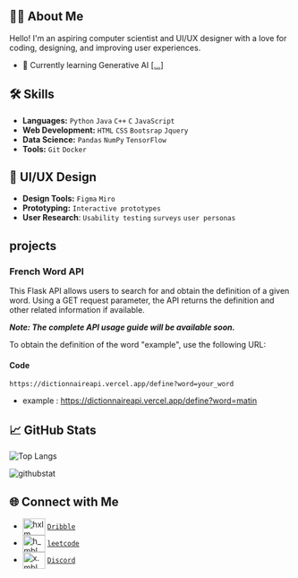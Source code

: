## 👋🏽 About Me
Hello! I'm an aspiring computer scientist and UI/UX designer with a love for coding, designing, and improving user experiences. 
- 🌱 Currently learning Generative AI [[...]](https://github.com/microsoft/generative-ai-for-beginners) 
  
## 🛠️ Skills
- **Languages:** `Python` `Java` `C++` `C` `JavaScript`
- **Web Development:** `HTML` `CSS` `Bootsrap` `Jquery`
- **Data Science:** `Pandas` `NumPy` `TensorFlow`
- **Tools:** `Git` `Docker`

## 🎨 UI/UX Design 

- **Design Tools:** `Figma` `Miro`
- **Prototyping:** `Interactive prototypes`
- **User Research**: `Usability testing` `surveys` `user personas`

## projects 

### French Word API
This Flask API allows users to search for and obtain the definition of a given word. Using a GET request parameter, the API returns the definition and other related information if available.

***Note: The complete API usage guide will be available soon.***

To obtain the definition of the word "example", use the following URL:

#### Code 
``` https://dictionnaireapi.vercel.app/define?word=your_word ```

- example : https://dictionnaireapi.vercel.app/define?word=matin

## 📈 GitHub Stats
![Top Langs](https://github-readme-stats.vercel.app/api/top-langs/?username=h-mbl&layout=compact&langs_count=8)

<p><img align="center" src="https://github-readme-streak-stats.herokuapp.com/?user=h-mbl&" alt="githubstat" /></p>

## 🌐 Connect with Me
- <a href="https://dribbble.com/hxlm" target="blank"><img align="center" src="https://raw.githubusercontent.com/rahuldkjain/github-profile-readme-generator/master/src/images/icons/Social/dribbble.svg" alt="hxlm" height="30" width="40" /></a> [`Dribble`](https://dribbble.com/hxlm)
- <a href="https://www.leetcode.com/h_mbl" target="blank"><img align="center" src="https://raw.githubusercontent.com/rahuldkjain/github-profile-readme-generator/master/src/images/icons/Social/leet-code.svg" alt="h_mbl" height="30" width="40" /></a> [`leetcode`]()
- <a href="https://discord.gg/x.mbl" target="blank"><img align="center" src="https://raw.githubusercontent.com/rahuldkjain/github-profile-readme-generator/master/src/images/icons/Social/discord.svg" alt="x.mbl" height="30" width="40" /></a> [`Discord`]()














